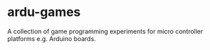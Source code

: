 # ardu-games

A collection of game programming experiments for micro controller platforms e.g. Arduino boards.
